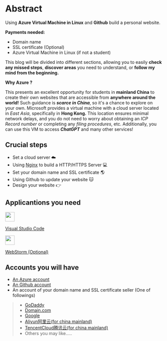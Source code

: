# Abstract
Using **Azure Virtual Machine in Linux** and **Github** build a personal website. 

**Payments needed:**
* Domain name
* SSL certificate (Optional)
* Azure Virtual Machine in Linux (if not a student)

This blog will be divided into different sections, allowing you to easily **check any missed steps**, **discover areas** you need to understand, or **follow my mind from the beginning.**

**Why Azure ?**

This presents an excellent opportunity for students in 
**mainland China** to create their own websites that are accessible from 
**anywhere around the world!** Such guidance is ***scarce in China***, so it's a 
chance to explore on your own. Microsoft provides a virtual machine 
with a cloud server located in *East Asia*, specifically in **Hong Kong.** 
This location ensures minimal network delays, 
and you do not need to worry about obtaining an 
*ICP Record number* or completing any *filing procedures*, etc. 
Additionally, you can use this VM to access ***ChatGPT*** and many other services!
## Crucial steps
* Set a cloud server :cloud:
* Using [Nginx](https://nginx.org/en/) to build a HTTP/HTTPS Server :computer:
* Set your domain name and SSL certificate :earth_americas:
* Using Github to update your website :cat:
* Design your website :point_right:

## Applicantions you need
<img src="/image/visual-studio-code-1.svg" width="30" height="30">

[Visual Studio Code](https://code.visualstudio.com)

<img src="/image/webstorm-icon.svg" width="30" height="30">

[WebStorm (Optional)](https://www.jetbrains.com/webstorm/)


## Accounts you will have
* [An Azure account](https://azure.microsoft.com/en-us/)
* [An Github account](https://github.com)
* An account of your domain name  and SSL certificate seller (One of followings)
>* [GoDaddy](https://www.godaddy.com/offers/brand/new?isc=USGDYBIN1&msclkid=f5040b0d1b3a1a7f5ad36e218ede7387&utm_source=bing&utm_medium=cpc&utm_campaign=en-us_corp-core_sem_bh_b_x_aware-consider_x_pros_us_exact-stag_001&utm_term=godaddy&utm_content=%5Bgd%5D)
>* [Domain.com](https://www.domain.com)
>* [Google](https://domains.google)
>* [Aliyun阿里云(for china mainland)](https://cn.aliyun.com)
>* [TencentCloud腾讯云(for china mainland)](https://cloud.tencent.com)
>* Others you may like…..

